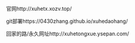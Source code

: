 官网http://xuhetx.xozv.top/

git部署https://0430zhang.github.io/xuhedaohang/

回家的路/永久网址http://xuhetongxue.ysepan.com/
